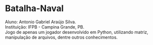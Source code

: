 # Batalha-Naval #

Aluno: Antonio Gabriel Araújo Silva.                                                                                           
Instituição: IFPB - Campina Grande, PB.                                                                                         
Jogo de apenas um jogador desenvolvido em Python, utilizando matriz, manipulação de arquivos, dentre outros conhecimentos.
